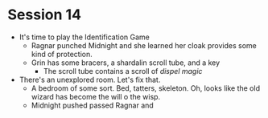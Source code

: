 # Session 14

* It's time to play the Identification Game
	* Ragnar punched Midnight and she learned her cloak provides some kind of protection.
	* Grin has some bracers, a shardalin scroll tube, and a key
		* The scroll tube contains a scroll of _dispel magic_
* There's an unexplored room. Let's fix that.
	* A bedroom of some sort. Bed, tatters, skeleton. Oh, looks like the old wizard has become the will o the wisp.
	* Midnight pushed passed Ragnar and 
<!--stackedit_data:
eyJoaXN0b3J5IjpbNTEyMTM2MjM5LC0xODAwNjIwMzRdfQ==
-->